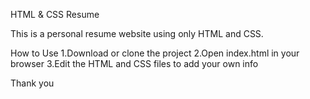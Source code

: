HTML & CSS Resume

This is a personal resume website using only HTML and CSS.

How to Use
1.Download or clone the project
2.Open index.html in your browser
3.Edit the HTML and CSS files to add your own info

Thank you
